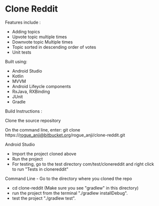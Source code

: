 # Clone Reddit

Features include :
- Adding topics
- Upvote topic multiple times
- Downvote topic Multiple times
- Topic sorted in descending order of votes
- Unit tests

Built using:
- Android Studio
- Kotlin
- MVVM
- Android Lifeycle components
- RxJava, RXBinding
- JUnit
- Gradle

Build Instructions :

Clone the source repository

On the command line, enter:
git clone https://rogue_anji@bitbucket.org/rogue_anji/clone-reddit.git

Android Studio
- Import the project cloned above
- Run the project
- For testing, go to the test directory com/test/clonereddit and right click to run "Tests in clonereddit"

Command Line - Go to the directory where you cloned the repo
- cd clone-reddit (Make sure you see "gradlew" in this directory)
- run the project from the terminal "./gradlew installDebug".
- test the project "./gradlew test".
